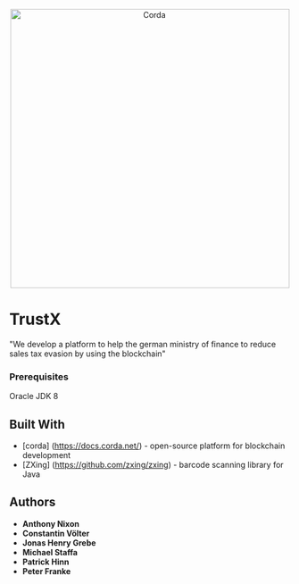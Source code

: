 <p align="center">
  <img src="https://www.corda.net/wp-content/uploads/2016/11/fg005_corda_b.png" alt="Corda" width="500">
</p>

# TrustX

"We develop a platform to help the german ministry of finance to reduce sales tax evasion by using the blockchain"

### Prerequisites

Oracle JDK 8

## Built With

* [corda] (https://docs.corda.net/) - open-source platform for blockchain development
* [ZXing] (https://github.com/zxing/zxing) - barcode scanning library for Java

## Authors

* **Anthony Nixon**
* **Constantin Völter**
* **Jonas Henry Grebe**
* **Michael Staffa**
* **Patrick Hinn**
* **Peter Franke**


